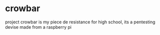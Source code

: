 # crowbar
project crowbar is my piece de resistance for high school, its a pentesting devise made from a raspberry pi

